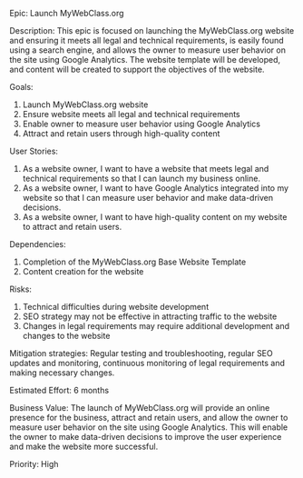 Epic: Launch MyWebClass.org

Description: This epic is focused on launching the MyWebClass.org website and ensuring it meets all legal and technical requirements, is easily found using a search engine, and allows the owner to measure user behavior on the site using Google Analytics. The website template will be developed, and content will be created to support the objectives of the website.

Goals:
1. Launch MyWebClass.org website
2. Ensure website meets all legal and technical requirements
3. Enable owner to measure user behavior using Google Analytics
4. Attract and retain users through high-quality content

User Stories:
1. As a website owner, I want to have a website that meets legal and technical requirements so that I can launch my business online.
2. As a website owner, I want to have Google Analytics integrated into my website so that I can measure user behavior and make data-driven decisions.
3. As a website owner, I want to have high-quality content on my website to attract and retain users.

Dependencies:
1. Completion of the MyWebClass.org Base Website Template
2. Content creation for the website

Risks:
1. Technical difficulties during website development
2. SEO strategy may not be effective in attracting traffic to the website
3. Changes in legal requirements may require additional development and changes to the website

Mitigation strategies: Regular testing and troubleshooting, regular SEO updates and monitoring, continuous monitoring of legal requirements and making necessary changes.

Estimated Effort: 6 months

Business Value: The launch of MyWebClass.org will provide an online presence for the business, attract and retain users, and allow the owner to measure user behavior on the site using Google Analytics. This will enable the owner to make data-driven decisions to improve the user experience and make the website more successful.

Priority: High
